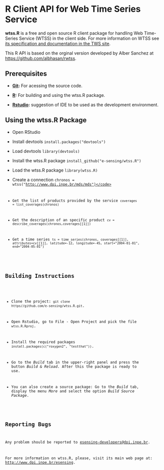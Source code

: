 # R Client API for Web Time Series Service

**wtss.R** is a free and open source R client package for handling Web Time-Series Service (WTSS) in the client side. For more information on WTSS see  [its specification and documentation in the TWS site](https://github.com/e-sensing/tws). 

This R API is based on the orginal version developed by Alber Sanchez at https://github.com/albhasan/rwtss.

## Prerequisites

- **<a href="http://git-scm.com/">Git</a>:** For acessing the source code.

- **<a href="http://www.r-project.org/">R</a>:** For building and using the wtss.R package.

- **<a href="http://www.rstudio.com/">Rstudio</a>:** suggestion of IDE to be used as the development environment.

## Using the wtss.R Package

- Open RStudio

- Install devtools <code>install.packages("devtools")</code>
 
- Load devtools <code>library(devtools)</code>
 
- Install the wtss.R package <code>install_github("e-sensing/wtss.R")</code>

- Load the wtss.R package <code>library(wtss.R)</code>

- Create a connection <code>chronos = wtss("http://www.dpi.inpe.br/mds/mds")</code>

- Get the list of products provided by the service <code>coverages = list_coverages(chronos)</code>

- Get the description of an specific product <code>cv = describe_coverages(chronos,coverages[[1]])</code>

- Get a time series <code>ts = time_series(chronos, coverages[[1]], attributes=cv[[1]], latitude=-12, longitude=-45, start="2004-01-01", end="2004-05-01")</code>
 
## Building Instructions

- Clone the project: <code>git clone https//github.com/e-sensing/wtss.R.git</code>.

- Open Rstudio, go to File - Open Project and pick the file <code>wtss.R.Rproj</code>.

- Install the required packages <code>install.packages(c("roxygen2", "testthat"))</code>.

- Go to the <i>Build</i> tab in the upper-right panel and press the button <i>Build & Reload</i>. After this the package is ready to use.

- You can also create a source package: Go to the <i>Build</i> tab, display the menu <i>More</i> and select the option <i>Build Source Package</i>.


## Reporting Bugs

Any problem should be reported to esensing-developers@dpi.inpe.br.


For more information on wtss.R, please, visit its main web page at: http://www.dpi.inpe.br/esensing.
